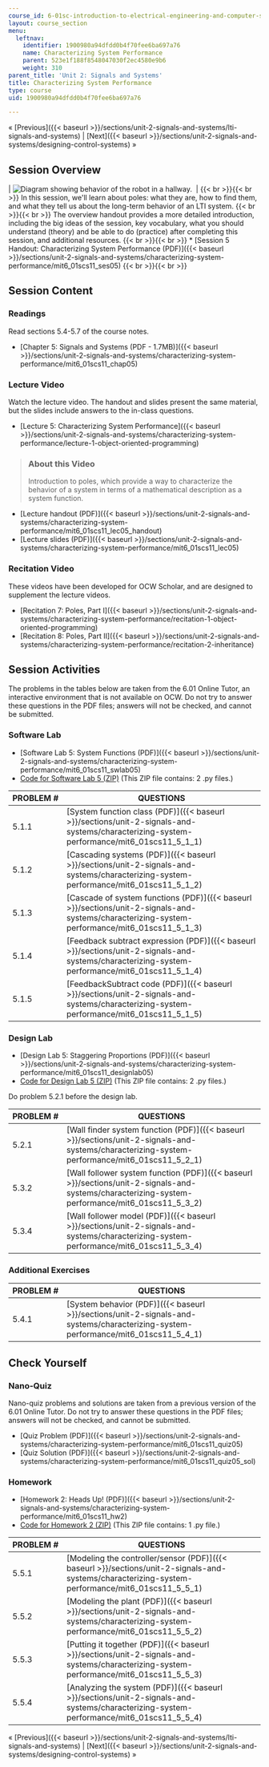 ```yaml
---
course_id: 6-01sc-introduction-to-electrical-engineering-and-computer-science-i-spring-2011
layout: course_section
menu:
  leftnav:
    identifier: 1900980a94dfdd0b4f70fee6ba697a76
    name: Characterizing System Performance
    parent: 523e1f188f8548047030f2ec4580e9b6
    weight: 310
parent_title: 'Unit 2: Signals and Systems'
title: Characterizing System Performance
type: course
uid: 1900980a94dfdd0b4f70fee6ba697a76

---
```


« [Previous]({{< baseurl >}}/sections/unit-2-signals-and-systems/lti-signals-and-systems) | [Next]({{< baseurl >}}/sections/unit-2-signals-and-systems/designing-control-systems) »

Session Overview
----------------

| ![Diagram showing behavior of the robot in a hallway.](/coursemedia/6-01sc-introduction-to-electrical-engineering-and-computer-science-i-spring-2011/dcb0c774ca3089c8c429461ae0068800_5.jpg)  |  {{< br >}}{{< br >}} In this session, we'll learn about poles: what they are, how to find them, and what they tell us about the long-term behavior of an LTI system. {{< br >}}{{< br >}} The overview handout provides a more detailed introduction, including the big ideas of the session, key vocabulary, what you should understand (theory) and be able to do (practice) after completing this session, and additional resources. {{< br >}}{{< br >}} *   [Session 5 Handout: Characterizing System Performance (PDF)]({{< baseurl >}}/sections/unit-2-signals-and-systems/characterizing-system-performance/mit6_01scs11_ses05) {{< br >}}{{< br >}}  

Session Content
---------------

### Readings

Read sections 5.4-5.7 of the course notes.

*   [Chapter 5: Signals and Systems (PDF - 1.7MB)]({{< baseurl >}}/sections/unit-2-signals-and-systems/characterizing-system-performance/mit6_01scs11_chap05)

### Lecture Video

Watch the lecture video. The handout and slides present the same material, but the slides include answers to the in-class questions.

*   [Lecture 5: Characterizing System Performance]({{< baseurl >}}/sections/unit-2-signals-and-systems/characterizing-system-performance/lecture-1-object-oriented-programming)

> ### About this Video
> 
> Introduction to poles, which provide a way to characterize the behavior of a system in terms of a mathematical description as a system function.

*   [Lecture handout (PDF)]({{< baseurl >}}/sections/unit-2-signals-and-systems/characterizing-system-performance/mit6_01scs11_lec05_handout)
*   [Lecture slides (PDF)]({{< baseurl >}}/sections/unit-2-signals-and-systems/characterizing-system-performance/mit6_01scs11_lec05)

### Recitation Video

These videos have been developed for OCW Scholar, and are designed to supplement the lecture videos.

*   [Recitation 7: Poles, Part I]({{< baseurl >}}/sections/unit-2-signals-and-systems/characterizing-system-performance/recitation-1-object-oriented-programming)
*   [Recitation 8: Poles, Part II]({{< baseurl >}}/sections/unit-2-signals-and-systems/characterizing-system-performance/recitation-2-inheritance)

Session Activities
------------------

The problems in the tables below are taken from the 6.01 Online Tutor, an interactive environment that is not available on OCW. Do not try to answer these questions in the PDF files; answers will not be checked, and cannot be submitted.

### Software Lab

*   [Software Lab 5: System Functions (PDF)]({{< baseurl >}}/sections/unit-2-signals-and-systems/characterizing-system-performance/mit6_01scs11_swlab05)
*   [Code for Software Lab 5 (ZIP)](/coursemedia/6-01sc-introduction-to-electrical-engineering-and-computer-science-i-spring-2011/a9fb421b661846cf7dbc07139420b5a8_swLab05.zip) (This ZIP file contains: 2 .py files.)

| PROBLEM # | QUESTIONS |
| --- | --- |
| 5.1.1 | [System function class (PDF)]({{< baseurl >}}/sections/unit-2-signals-and-systems/characterizing-system-performance/mit6_01scs11_5_1_1) |
| 5.1.2 | [Cascading systems (PDF)]({{< baseurl >}}/sections/unit-2-signals-and-systems/characterizing-system-performance/mit6_01scs11_5_1_2) |
| 5.1.3 | [Cascade of system functions (PDF)]({{< baseurl >}}/sections/unit-2-signals-and-systems/characterizing-system-performance/mit6_01scs11_5_1_3) |
| 5.1.4 | [Feedback subtract expression (PDF)]({{< baseurl >}}/sections/unit-2-signals-and-systems/characterizing-system-performance/mit6_01scs11_5_1_4) |
| 5.1.5 | [FeedbackSubtract code (PDF)]({{< baseurl >}}/sections/unit-2-signals-and-systems/characterizing-system-performance/mit6_01scs11_5_1_5) 

### Design Lab

*   [Design Lab 5: Staggering Proportions (PDF)]({{< baseurl >}}/sections/unit-2-signals-and-systems/characterizing-system-performance/mit6_01scs11_designlab05)
*   [Code for Design Lab 5 (ZIP)](/coursemedia/6-01sc-introduction-to-electrical-engineering-and-computer-science-i-spring-2011/095da2749d6980dcd5031bca5ae64150_designLab05.zip) (This ZIP file contains: 2 .py files.)

Do problem 5.2.1 before the design lab.

| PROBLEM # | QUESTIONS |
| --- | --- |
| 5.2.1 | [Wall finder system function (PDF)]({{< baseurl >}}/sections/unit-2-signals-and-systems/characterizing-system-performance/mit6_01scs11_5_2_1) |
| 5.3.2 | [Wall follower system function (PDF)]({{< baseurl >}}/sections/unit-2-signals-and-systems/characterizing-system-performance/mit6_01scs11_5_3_2) |
| 5.3.4 | [Wall follower model (PDF)]({{< baseurl >}}/sections/unit-2-signals-and-systems/characterizing-system-performance/mit6_01scs11_5_3_4) 

### Additional Exercises

| PROBLEM # | QUESTIONS |
| --- | --- |
| 5.4.1 | [System behavior (PDF)]({{< baseurl >}}/sections/unit-2-signals-and-systems/characterizing-system-performance/mit6_01scs11_5_4_1) 

Check Yourself
--------------

### Nano-Quiz

Nano-quiz problems and solutions are taken from a previous version of the 6.01 Online Tutor. Do not try to answer these questions in the PDF files; answers will not be checked, and cannot be submitted.

*   [Quiz Problem (PDF)]({{< baseurl >}}/sections/unit-2-signals-and-systems/characterizing-system-performance/mit6_01scs11_quiz05)
*   [Quiz Solution (PDF)]({{< baseurl >}}/sections/unit-2-signals-and-systems/characterizing-system-performance/mit6_01scs11_quiz05_sol)

### Homework

*   [Homework 2: Heads Up! (PDF)]({{< baseurl >}}/sections/unit-2-signals-and-systems/characterizing-system-performance/mit6_01scs11_hw2)
*   [Code for Homework 2 (ZIP)](/coursemedia/6-01sc-introduction-to-electrical-engineering-and-computer-science-i-spring-2011/9af2166244f5c9a01596ebc07b56d28e_hw2.zip) (This ZIP file contains: 1 .py file.)

| PROBLEM # | QUESTIONS |
| --- | --- |
| 5.5.1 | [Modeling the controller/sensor (PDF)]({{< baseurl >}}/sections/unit-2-signals-and-systems/characterizing-system-performance/mit6_01scs11_5_5_1) |
| 5.5.2 | [Modeling the plant (PDF)]({{< baseurl >}}/sections/unit-2-signals-and-systems/characterizing-system-performance/mit6_01scs11_5_5_2) |
| 5.5.3 | [Putting it together (PDF)]({{< baseurl >}}/sections/unit-2-signals-and-systems/characterizing-system-performance/mit6_01scs11_5_5_3) |
| 5.5.4 | [Analyzing the system (PDF)]({{< baseurl >}}/sections/unit-2-signals-and-systems/characterizing-system-performance/mit6_01scs11_5_5_4) 

« [Previous]({{< baseurl >}}/sections/unit-2-signals-and-systems/lti-signals-and-systems) | [Next]({{< baseurl >}}/sections/unit-2-signals-and-systems/designing-control-systems) »